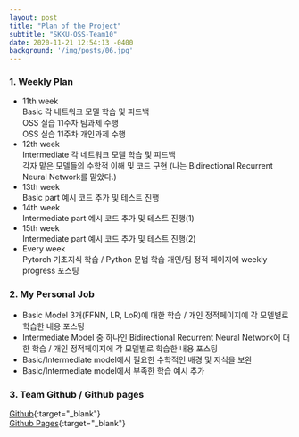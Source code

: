 ```yaml
---
layout: post
title: "Plan of the Project"
subtitle: "SKKU-OSS-Team10"
date: 2020-11-21 12:54:13 -0400
background: '/img/posts/06.jpg'
---
```


### 1. Weekly Plan  

- 11th week  
Basic 각 네트워크 모델 학습 및 피드백   
OSS 실습 11주차 팀과제 수행  
OSS 실습 11주차 개인과제 수행  
- 12th week  
Intermediate 각 네트워크 모델 학습 및 피드백  
각자 맡은 모델들의 수학적 이해 및 코드 구현
(나는 Bidirectional Recurrent Neural Network를 맡았다.)
- 13th week  
Basic part 예시 코드 추가 및 테스트 진행  
- 14th week  
Intermediate part 예시 코드 추가 및 테스트 진행(1)  
- 15th week   
Intermediate part 예시 코드 추가 및 테스트 진행(2)
- Every week  
Pytorch 기초지식 학습 / Python 문법 학습 
개인/팀 정적 페이지에 weekly progress 포스팅


### 2. My Personal Job  

- Basic Model 3개(FFNN, LR, LoR)에 대한 학습 / 개인 정적페이지에 각 모델별로 학습한 내용 포스팅  
- Intermediate Model 중 하나인 Bidirectional Recurrent Neural Network에 대한 학습 / 개인 정적페이지에 각 모델별로 학습한 내용 포스팅  
- Basic/Intermediate model에서 필요한 수학적인 배경 및 지식을 보완  
- Basic/Intermediate model에서 부족한 학습 예시 추가  


### 3. Team Github / Github pages
[Github](https://github.com/20-2-SKKU-OSS/2020-2-OSS-10){:target="_blank"}  
[Github Pages](https://20-2-skku-oss.github.io/2020-2-OSS-10/){:target="_blank"}  

